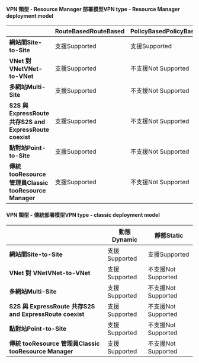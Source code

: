 #### <a name="vpn-type---resource-manager-deployment-model"></a><span data-ttu-id="14859-101">VPN 類型 - Resource Manager 部署模型</span><span class="sxs-lookup"><span data-stu-id="14859-101">VPN type - Resource Manager deployment model</span></span>
|  | <span data-ttu-id="14859-102">**RouteBased**</span><span class="sxs-lookup"><span data-stu-id="14859-102">**RouteBased**</span></span> | <span data-ttu-id="14859-103">**PolicyBased**</span><span class="sxs-lookup"><span data-stu-id="14859-103">**PolicyBased**</span></span> |
| --- | --- | --- |
| <span data-ttu-id="14859-104">**網站間**</span><span class="sxs-lookup"><span data-stu-id="14859-104">**Site-to-Site**</span></span> |<span data-ttu-id="14859-105">支援</span><span class="sxs-lookup"><span data-stu-id="14859-105">Supported</span></span> |<span data-ttu-id="14859-106">支援</span><span class="sxs-lookup"><span data-stu-id="14859-106">Supported</span></span> |
| <span data-ttu-id="14859-107">**VNet 對 VNet**</span><span class="sxs-lookup"><span data-stu-id="14859-107">**VNet-to-VNet**</span></span> |<span data-ttu-id="14859-108">支援</span><span class="sxs-lookup"><span data-stu-id="14859-108">Supported</span></span> |<span data-ttu-id="14859-109">不支援</span><span class="sxs-lookup"><span data-stu-id="14859-109">Not Supported</span></span> |
| <span data-ttu-id="14859-110">**多網站**</span><span class="sxs-lookup"><span data-stu-id="14859-110">**Multi-Site**</span></span> |<span data-ttu-id="14859-111">支援</span><span class="sxs-lookup"><span data-stu-id="14859-111">Supported</span></span> |<span data-ttu-id="14859-112">不支援</span><span class="sxs-lookup"><span data-stu-id="14859-112">Not Supported</span></span> |
| <span data-ttu-id="14859-113">**S2S 與 ExpressRoute 共存**</span><span class="sxs-lookup"><span data-stu-id="14859-113">**S2S and ExpressRoute coexist**</span></span> |<span data-ttu-id="14859-114">支援</span><span class="sxs-lookup"><span data-stu-id="14859-114">Supported</span></span> |<span data-ttu-id="14859-115">不支援</span><span class="sxs-lookup"><span data-stu-id="14859-115">Not Supported</span></span> |
| <span data-ttu-id="14859-116">**點對站**</span><span class="sxs-lookup"><span data-stu-id="14859-116">**Point-to-Site**</span></span> |<span data-ttu-id="14859-117">支援</span><span class="sxs-lookup"><span data-stu-id="14859-117">Supported</span></span> |<span data-ttu-id="14859-118">不支援</span><span class="sxs-lookup"><span data-stu-id="14859-118">Not Supported</span></span> |
| <span data-ttu-id="14859-119">**傳統 tooResource 管理員**</span><span class="sxs-lookup"><span data-stu-id="14859-119">**Classic tooResource Manager**</span></span> |<span data-ttu-id="14859-120">支援</span><span class="sxs-lookup"><span data-stu-id="14859-120">Supported</span></span> |<span data-ttu-id="14859-121">不支援</span><span class="sxs-lookup"><span data-stu-id="14859-121">Not Supported</span></span> |

#### <a name="vpn-type---classic-deployment-model"></a><span data-ttu-id="14859-122">VPN 類型 - 傳統部署模型</span><span class="sxs-lookup"><span data-stu-id="14859-122">VPN type - classic deployment model</span></span>
|  | <span data-ttu-id="14859-123">**動態**</span><span class="sxs-lookup"><span data-stu-id="14859-123">**Dynamic**</span></span> | <span data-ttu-id="14859-124">**靜態**</span><span class="sxs-lookup"><span data-stu-id="14859-124">**Static**</span></span> |
| --- | --- | --- |
| <span data-ttu-id="14859-125">**網站間**</span><span class="sxs-lookup"><span data-stu-id="14859-125">**Site-to-Site**</span></span> |<span data-ttu-id="14859-126">支援</span><span class="sxs-lookup"><span data-stu-id="14859-126">Supported</span></span> |<span data-ttu-id="14859-127">支援</span><span class="sxs-lookup"><span data-stu-id="14859-127">Supported</span></span> |
| <span data-ttu-id="14859-128">**VNet 對 VNet**</span><span class="sxs-lookup"><span data-stu-id="14859-128">**VNet-to-VNet**</span></span> |<span data-ttu-id="14859-129">支援</span><span class="sxs-lookup"><span data-stu-id="14859-129">Supported</span></span> |<span data-ttu-id="14859-130">不支援</span><span class="sxs-lookup"><span data-stu-id="14859-130">Not Supported</span></span> |
| <span data-ttu-id="14859-131">**多網站**</span><span class="sxs-lookup"><span data-stu-id="14859-131">**Multi-Site**</span></span> |<span data-ttu-id="14859-132">支援</span><span class="sxs-lookup"><span data-stu-id="14859-132">Supported</span></span> |<span data-ttu-id="14859-133">不支援</span><span class="sxs-lookup"><span data-stu-id="14859-133">Not Supported</span></span> |
| <span data-ttu-id="14859-134">**S2S 與 ExpressRoute 共存**</span><span class="sxs-lookup"><span data-stu-id="14859-134">**S2S and ExpressRoute coexist**</span></span> |<span data-ttu-id="14859-135">支援</span><span class="sxs-lookup"><span data-stu-id="14859-135">Supported</span></span> |<span data-ttu-id="14859-136">不支援</span><span class="sxs-lookup"><span data-stu-id="14859-136">Not Supported</span></span> |
| <span data-ttu-id="14859-137">**點對站**</span><span class="sxs-lookup"><span data-stu-id="14859-137">**Point-to-Site**</span></span> |<span data-ttu-id="14859-138">支援</span><span class="sxs-lookup"><span data-stu-id="14859-138">Supported</span></span> |<span data-ttu-id="14859-139">不支援</span><span class="sxs-lookup"><span data-stu-id="14859-139">Not Supported</span></span> |
| <span data-ttu-id="14859-140">**傳統 tooResource 管理員**</span><span class="sxs-lookup"><span data-stu-id="14859-140">**Classic tooResource Manager**</span></span> |<span data-ttu-id="14859-141">支援</span><span class="sxs-lookup"><span data-stu-id="14859-141">Supported</span></span> |<span data-ttu-id="14859-142">不支援</span><span class="sxs-lookup"><span data-stu-id="14859-142">Not Supported</span></span> |

